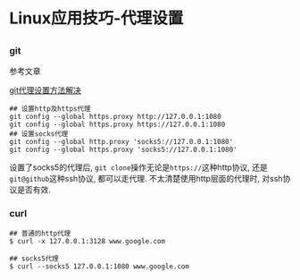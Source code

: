 # Linux应用技巧-代理设置

##

### git

参考文章

[git代理设置方法解决](http://www.cnblogs.com/jackyshan/p/5985590.html)

```
## 设置http及https代理
git config --global https.proxy http://127.0.0.1:1080
git config --global https.proxy https://127.0.0.1:1080
## 设置socks代理
git config --global http.proxy 'socks5://127.0.0.1:1080'
git config --global https.proxy 'socks5://127.0.0.1:1080'
```

设置了socks5的代理后, `git clone`操作无论是`https://`这种http协议, 还是`git@github`这种ssh协议, 都可以走代理. 不太清楚使用http层面的代理时, 对ssh协议是否有效.

### curl

```
## 普通的http代理
$ curl -x 127.0.0.1:3128 www.google.com

## socks5代理
$ curl --socks5 127.0.0.1:1080 www.google.com
```